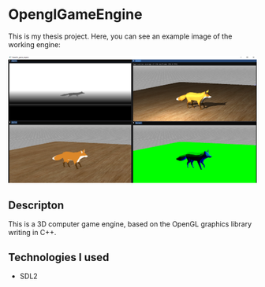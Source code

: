 # OpenglGameEngine

This is my thesis project. Here, you can see an example image of the working engine:

![Engine](doc/cover.PNG)

## Descripton
This is a 3D computer game engine, based on the OpenGL graphics library writing in C++.

## Technologies I used
 - SDL2
